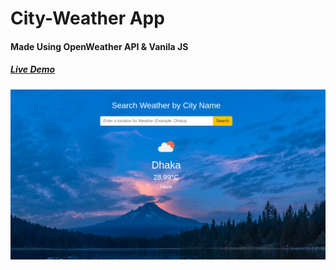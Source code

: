 # City-Weather App
<h4>Made Using OpenWeather API & Vanila JS</h4>

<h5><a href="https://cwr-city-weather.netlify.app">Live Demo</a></h5>

<img src="img/weather-screenshot.png"/>